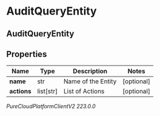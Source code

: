 # AuditQueryEntity

## AuditQueryEntity

## Properties

|Name | Type | Description | Notes|
|------------ | ------------- | ------------- | -------------|
| **name** | str | Name of the Entity | [optional] |
| **actions** | list[str] | List of Actions | [optional] |



_PureCloudPlatformClientV2 223.0.0_

